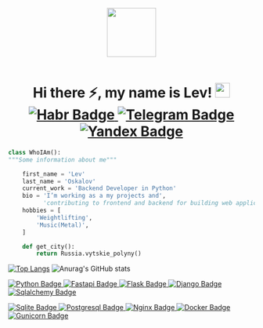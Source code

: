 <div align="center">
  <p>
    <img src="https://thumbs.gfycat.com/MadComfortableGraywolf-size_restricted.gif" width="100"/>
  </p>
  <p>
    <img src="https://komarev.com/ghpvc/?username=Oskalovlev&style=flat-square&color=red" alt=""/>
  </p>
</div>

<div align="center">
  <h1 align="center">
    Hi there ⚡, my name is Lev!
    <img src="https://media.giphy.com/media/hvRJCLFzcasrR4ia7z/giphy.gif" width="30px"/>
      <a href="https://career.habr.com/oskalovlev">
        <img src="https://img.shields.io/badge/Habr-blue?style=for-the-badge&logo=habr&logoColor=white" alt="Habr Badge"/>
      </a>
<!--       <a href="https://www.youtube.com/channel/UC96ij0l3WKVIBNz1QlHwx_Q">
        <img src="https://img.shields.io/badge/YouTube-red?style=for-the-badge&logo=youtube&logoColor=white" alt="Youtube Badge"/>
      </a> -->
      <a href="https://t.me/oskalov">
        <img src="https://img.shields.io/badge/Telegram-blue?style=for-the-badge&logo=telegram&logoColor=white" alt="Telegram Badge"/>
      </a>
      <a href="levoskalov@yandex.ru">
        <img src="https://img.shields.io/badge/levoskalov@yandex.ru-red?style=for-the-badge&logo=yandex&logoColor=white" alt="Yandex Badge"/>
      </a>
  </h1>
</div>

```python
class WhoIAm():
"""Some information about me"""

	first_name = 'Lev'
  	last_name = 'Oskalov'
	current_work = 'Backend Developer in Python'
  	bio = 'I’m working as a my projects and',
	      'contributing to frontend and backend for building web applications'
	hobbies = [
		'Weightlifting',
		'Music(Metal)',
	]

  	def get_city():
   		return Russia.vytskie_polyny()
```
[![Top Langs](https://github-readme-stats-git-masterrstaa-rickstaa.vercel.app/api/top-langs/?username=Oskalovlev&layout=compact&theme=gruvbox)](https://github.com/Oskalovlev/github-readme-stats)
![Anurag's GitHub stats](https://github-readme-stats.vercel.app/api?username=Oskalovlev&show_icons=true&theme=gruvbox)

<p align="left">
  <a href="https://www.python.org/">
    <img src="https://img.shields.io/badge/python-yellow?style=for-the-badge&logo=python&logoColor=blue" alt="Python Badge"/>
  </a>
  <a href="https://fastapi.tiangolo.com/">
    <img src="https://img.shields.io/badge/fastapi-teal?style=for-the-badge&logo=python&logoColor=white" alt="Fastapi Badge"/>
  </a>
  <a href="https://flask.palletsprojects.com/">
    <img src="https://img.shields.io/badge/flask-grey?style=for-the-badge&logo=flask&logoColor=white" alt="Flask Badge"/>
  </a>
  <a href="https://www.djangoproject.com//">
   <img src="https://img.shields.io/badge/django-forestgreen?style=for-the-badge&logo=django&logoColor=white" alt="Django Badge"/>
  </a>
  <a href="https://www.sqlalchemy.org/"> 
    <img src="https://img.shields.io/badge/sqlalchemy-red?style=for-the-badge&logo=sqlalchemy&logoColor=white" alt="Sqlalchemy Badge"/>
  </a>
</p>

<p align="left">
  <a href="https://www.sqlite.org/" target="_blank" rel="noreferrer"> 
    <img src="https://img.shields.io/badge/sqlite-blue?style=for-the-badge&logo=sqlite&logoColor=white" alt="Sqlite Badge"/>
  </a>
  <a href="https://www.postgresql.org/" target="_blank" rel="noreferrer">
    <img src="https://img.shields.io/badge/postgresql-blue?style=for-the-badge&logo=postgresql&logoColor=white" alt="Postgresql Badge"/>
  </a>
  <a href="https://www.nginx.com/" target="_blank" rel="noreferrer">
    <img src="https://img.shields.io/badge/nginx-seagreen?style=for-the-badge&logo=nginx&logoColor=white" alt="Nginx Badge"/>
  </a>
  <a href="https://www.docker.com/" target="_blank" rel="noreferrer">
    <img src="https://img.shields.io/badge/docker-blue?style=for-the-badge&logo=docker&logoColor=white" alt="Docker Badge"/>
  </a>
  <a href="https://gunicorn.org/" target="_blank" rel="noreferrer">
    <img src="https://img.shields.io/badge/gunicorn-olive?style=for-the-badge&logo=gunicorn&logoColor=white" alt="Gunicorn Badge"/>
  </a>
</p>
